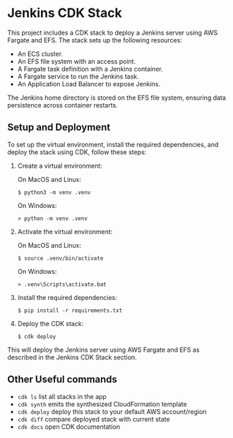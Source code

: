 # Jenkins CDK Stack

This project includes a CDK stack to deploy a Jenkins server using AWS Fargate and EFS. The stack sets up the following resources:

- An ECS cluster.
- An EFS file system with an access point.
- A Fargate task definition with a Jenkins container.
- A Fargate service to run the Jenkins task.
- An Application Load Balancer to expose Jenkins.

The Jenkins home directory is stored on the EFS file system, ensuring data persistence across container restarts.

## Setup and Deployment

To set up the virtual environment, install the required dependencies, and deploy the stack using CDK, follow these steps:

1. Create a virtual environment:

    On MacOS and Linux:
    ```
    $ python3 -m venv .venv
    ```

    On Windows:
    ```
    > python -m venv .venv
    ```

2. Activate the virtual environment:

    On MacOS and Linux:
    ```
    $ source .venv/bin/activate
    ```

    On Windows:
    ```
    > .venv\Scripts\activate.bat
    ```

3. Install the required dependencies:
    ```
    $ pip install -r requirements.txt
    ```

4. Deploy the CDK stack:
    ```
    $ cdk deploy
    ```

This will deploy the Jenkins server using AWS Fargate and EFS as described in the Jenkins CDK Stack section.

## Other Useful commands

 * `cdk ls`          list all stacks in the app
 * `cdk synth`       emits the synthesized CloudFormation template
 * `cdk deploy`      deploy this stack to your default AWS account/region
 * `cdk diff`        compare deployed stack with current state
 * `cdk docs`        open CDK documentation
